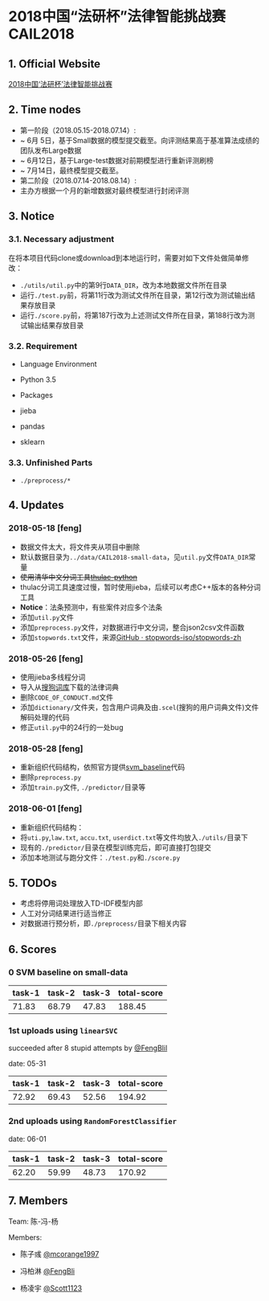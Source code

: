 # 2018中国“法研杯”法律智能挑战赛 CAIL2018

## 1. Official Website
[2018中国‘法研杯’法律智能挑战赛](http://cail.cipsc.org.cn/index.html)

## 2. Time nodes
- 第一阶段（2018.05.15-2018.07.14）:
 - ~ 6月 5日，基于Small数据的模型提交截至。向评测结果高于基准算法成绩的团队发布Large数据
 - ~ 6月12日，基于Large-test数据对前期模型进行重新评测刷榜
 - ~ 7月14日，最终模型提交截至。
- 第二阶段（2018.07.14-2018.08.14）:
 - 主办方根据一个月的新增数据对最终模型进行封闭评测

## 3. Notice
### 3.1. Necessary adjustment
在将本项目代码clone或download到本地运行时，需要对如下文件处做简单修改：
- `./utils/util.py`中的第9行`DATA_DIR`，改为本地数据文件所在目录
- 运行`./test.py`前，将第11行改为测试文件所在目录，第12行改为测试输出结果存放目录
- 运行`./score.py`前，将第187行改为上述测试文件所在目录，第188行改为测试输出结果存放目录

### 3.2. Requirement

- Language Environment
 - Python 3.5

- Packages
 - jieba
 - pandas
 - sklearn

### 3.3. Unfinished Parts
- `./preprocess/*`

## 4. Updates

### 2018-05-18 [feng]
- 数据文件太大，将文件夹从项目中删除
- 默认数据目录为`../data/CAIL2018-small-data`，见`util.py`文件`DATA_DIR`常量
- ~~使用清华中文分词工具[thulac-python](https://github.com/thunlp/THULAC-Python)~~
- thulac分词工具速度过慢，暂时使用jieba，后续可以考虑C++版本的各种分词工具
- **Notice**：法条预测中，有些案件对应多个法条
- 添加`util.py`文件
- 添加`preprocess.py`文件，对数据进行中文分词，整合json2csv文件函数
- 添加`stopwords.txt`文件，来源[GitHub · stopwords-iso/stopwords-zh](https://github.com/stopwords-iso/stopwords-zh)

### 2018-05-26  [feng]
- 使用jieba多线程分词
- 导入从[搜狗词库](https://pinyin.sogou.com/dict/)下载的法律词典
- 删除`CODE_OF_CONDUCT.md`文件
- 添加`dictionary/`文件夹，包含用户词典及由`.scel`(搜狗的用户词典文件)文件解码处理的代码
- 修正`util.py`中的24行的一处bug

### 2018-05-28  [feng]
- 重新组织代码结构，依照官方提供[svm_baseline](https://github.com/thunlp/CAIL2018/tree/master/baseline)代码
- 删除`preprocess.py`
- 添加`train.py`文件, `./predictor/`目录等

### 2018-06-01  [feng]
- 重新组织代码结构：
 - 将`uti.py`,`law.txt`, `accu.txt`, `userdict.txt`等文件均放入`./utils/`目录下
 - 现有的`./predictor/`目录在模型训练完后，即可直接打包提交
 - 添加本地测试与跑分文件：`./test.py`和`./score.py`

## 5. TODOs
- 考虑将停用词处理放入TD-IDF模型内部
- 人工对分词结果进行适当修正
- 对数据进行预分析，即`./preprocess/`目录下相关内容

## 6. Scores

### 0 SVM baseline on small-data
|task-1|task-2|task-3|total-score|
|------|------|------|-----------|
|71.83 |68.79 |47.83 |188.45     |

### 1<super>st</super> uploads using `linearSVC`

succeeded after 8 stupid attempts by [@FengBlil](https://github.com/FengBli)

date: 05-31

|task-1|task-2|task-3|total-score|
|------|------|------|-----------|
|72.92 |69.43 |52.56 |194.92     |

### 2<super>nd</super> uploads using `RandomForestClassifier`

date: 06-01

|task-1|task-2|task-3|total-score|
|------|------|------|-----------|
|62.20 |59.99 |48.73 |170.92     |

## 7. Members

Team: 陈-冯-杨

Members:
- 陈子彧 [@mcorange1997](https://github.com/mcorange1997)

- 冯柏淋 [@FengBli](https://github.com/FengBli)

- 杨凌宇 [@Scott1123](https://github.com/Scott1123)
